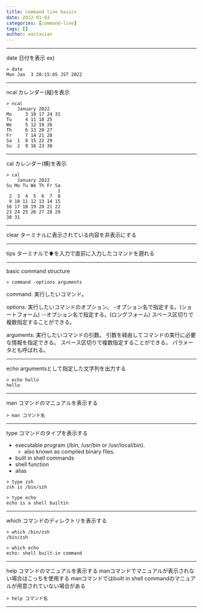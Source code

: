 ```yaml
---
title: command line basics
date: 2022-01-03
categories: [command-line]
tags: []
author: eastasian
---
```


***
date
日付を表示
ex)
```
> date
Mon Jan  3 20:15:05 JST 2022
```

***
ncal
カレンダー(縦)を表示
```
> ncal
    January 2022
Mo     3 10 17 24 31
Tu     4 11 18 25
We     5 12 19 26
Th     6 13 20 27
Fr     7 14 21 28
Sa  1  8 15 22 29
Su  2  9 16 23 30
```

***
cal
カレンダー(横)を表示
```
> cal
    January 2022
Su Mo Tu We Th Fr Sa
                   1
 2  3  4  5  6  7  8
 9 10 11 12 13 14 15
16 17 18 19 20 21 22
23 24 25 26 27 28 29
30 31
```

***
clear
ターミナルに表示されている内容を非表示にする

***
tips
ターミナルで⬆️を入力で直前に入力したコマンドを遡れる

***
basic command structure
```
> command -options arguments
```
command:
実行したいコマンド。

options:
実行したいコマンドのオプション。
-オプション名で指定する。(ショートフォーム)
--オプション名で指定する。(ロングフォーム)
スペース区切りで複数指定することができる。

arguments:
実行したいコマンドの引数。
引数を経由してコマンドの実行に必要な情報を指定できる。
スペース区切りで複数指定することができる。
パラメータとも呼ばれる。

***
echo
argumentsとして指定した文字列を出力する
```
> echo hello
hello
```

***
man
コマンドのマニュアルを表示する
```
> man コマンド名
```

***
type
コマンドのタイプを表示する
- executable program (/bin, /usr/bin or /usr/local/bin).
    - also known as compiled binary files.
- built in shell commands
- shell function
- alias
```
> type zsh
zsh is /bin/szh

> type echo
echo is a shell builtin
```

***
which
コマンドのディレクトリを表示する
```
> which /bin/zsh
/bin/zsh

> which echo
echo: shell built-in command
```

***
help
コマンドのマニュアルを表示する
manコマンドでマニュアルが表示されない場合はこっちを使用する
manコマンドではbuilt in shell commandのマニュアルが用意されていない場合がある
```
> help コマンド名
```

***
